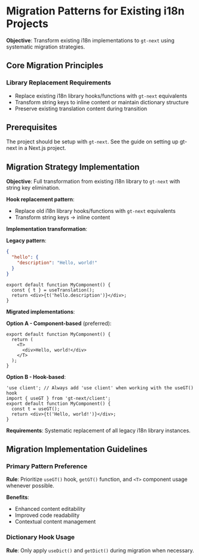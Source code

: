# Migration Patterns for Existing i18n Projects

**Objective**: Transform existing i18n implementations to `gt-next` using systematic migration strategies.

## Core Migration Principles

### Library Replacement Requirements

- Replace existing i18n library hooks/functions with `gt-next` equivalents
- Transform string keys to inline content or maintain dictionary structure
- Preserve existing translation content during transition

## Prerequisites

The project should be setup with `gt-next`. See the guide on setting up gt-next in a Next.js project.

## Migration Strategy Implementation

**Objective**: Full transformation from existing i18n library to `gt-next` with string key elimination.

**Hook replacement pattern**:

- Replace old i18n library hooks/functions with `gt-next` equivalents
- Transform string keys → inline content

**Implementation transformation**:

**Legacy pattern**:

```json
{
  "hello": {
    "description": "Hello, world!"
  }
}
```

```tsx
export default function MyComponent() {
  const { t } = useTranslation();
  return <div>{t('hello.description')}</div>;
}
```

**Migrated implementations**:

**Option A - Component-based** (preferred):

```tsx
export default function MyComponent() {
  return (
    <T>
      <div>Hello, world!</div>
    </T>
  );
}
```

**Option B - Hook-based**:

```tsx
'use client'; // Always add 'use client' when working with the useGT() hook
import { useGT } from 'gt-next/client';
export default function MyComponent() {
  const t = useGT();
  return <div>{t('Hello, world!')}</div>;
}
```

**Requirements**: Systematic replacement of all legacy i18n library instances.

## Migration Implementation Guidelines

### Primary Pattern Preference

**Rule**: Prioritize `useGT()` hook, `getGT()` function, and `<T>` component usage whenever possible.

**Benefits**:

- Enhanced content editability
- Improved code readability
- Contextual content management

### Dictionary Hook Usage

**Rule**: Only apply `useDict()` and `getDict()` during migration when necessary.

